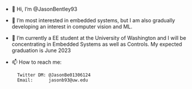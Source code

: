 - 👋 Hi, I’m @JasonBentley93
- 👀 I’m most interested in embedded systems, but I am also gradually developing an interest in computer vision and ML.
- 🌱 I’m currently a EE student at the University of Washington and I will be concentrating in Embedded Systems as well as Controls. My expected graduation is June 2023
- 📫 How to reach me: 
        
        Twitter DM: @JasonBe01306124
        Email:      jasonb93@uw.edu


